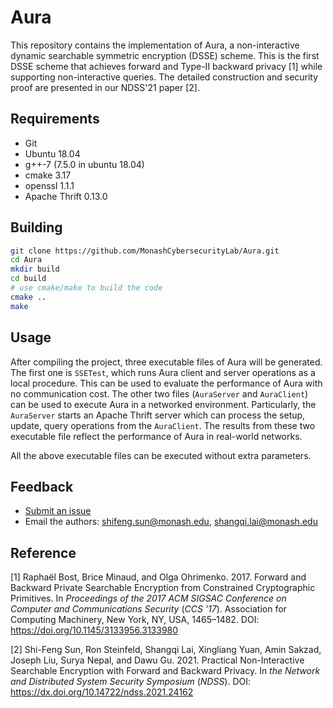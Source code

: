 # Aura

This repository contains the implementation of Aura, a non-interactive dynamic searchable symmetric encryption (DSSE) scheme. This is the first DSSE scheme that achieves forward and Type-II backward privacy [1] while supporting non-interactive queries. The detailed construction and security proof are presented in our NDSS'21 paper [2].



## Requirements

* Git
* Ubuntu 18.04
* g++-7 (7.5.0 in ubuntu 18.04)
* cmake 3.17
* openssl 1.1.1
* Apache Thrift 0.13.0



## Building

```bash
git clone https://github.com/MonashCybersecurityLab/Aura.git
cd Aura
mkdir build
cd build
# use cmake/make to build the code
cmake ..
make
```



## Usage

After compiling the project, three executable files of Aura will be generated. The first one is `SSETest`, which runs Aura client and server operations as a local procedure. This can be used to evaluate the performance of Aura with no communication cost. The other two files (`AuraServer` and `AuraClient`)  can be used to execute Aura in a networked environment. Particularly, the `AuraServer` starts an Apache Thrift server which can process the setup, update, query operations from the `AuraClient`. The results from these two executable file reflect the performance of Aura in real-world networks.

All the above executable files can be executed without extra parameters.



## Feedback

- [Submit an issue](https://github.com/shangqimonash/Aura/issues/new)
- Email the authors: shifeng.sun@monash.edu, shangqi.lai@monash.edu



## Reference

[1] Raphaël Bost, Brice Minaud, and Olga Ohrimenko. 2017. Forward and Backward Private Searchable Encryption from Constrained Cryptographic Primitives. In *Proceedings of the 2017 ACM SIGSAC Conference on Computer and Communications Security* (*CCS '17*). Association for Computing Machinery, New York, NY, USA, 1465–1482. DOI: https://doi.org/10.1145/3133956.3133980

[2] Shi-Feng Sun, Ron Steinfeld, Shangqi Lai, Xingliang Yuan, Amin Sakzad, Joseph Liu, Surya Nepal, and Dawu Gu. 2021. Practical Non-Interactive Searchable Encryption with Forward and Backward Privacy. In *the Network and Distributed System Security Symposium* (*NDSS*). DOI: https://dx.doi.org/10.14722/ndss.2021.24162



